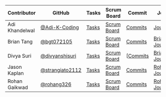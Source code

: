Contributor | GitHub | Tasks | Scrum Board | Commit | Journal Links
----------- | ----------- | ------------- | ------------- | ------------- | -------------
Adi Khandelwal | [@Adi-K-Coding](https://github.com/Adi-K-Coding)| [Tasks](https://github.com/RohanG326/supporting_cast/issues) | [Scrum Board](https://github.com/RohanG326/supporting_cast/projects/1) | [Commits](https://github.com/RohanG326/supporting_cast/graphs/contributors) | [Journal](https://docs.google.com/document/d/1caGFdefkHrh74c3f_iuIx26mDD3QnP0FDM9cpS8BYFM/edit?usp=sharing)
Brian Tang | [@bgt072105](https://github.com/bgt072105)| [Tasks](https://github.com/RohanG326/supporting_cast/issues) | [Scrum Board](https://github.com/RohanG326/supporting_cast/projects/1) | [Commits](https://github.com/RohanG326/supporting_cast/commits/main?author=bgt072105) | [Brian/Divya Pair Journal](https://docs.google.com/document/d/1v4dmPa2CQaX8GSf0YmcSUG9yk1GqDXRRTICu1DzH1yA/edit?usp=sharing)
Divya Suri | [@divyanshisuri](https://github.com/divyanshisuri) | [Tasks](https://github.com/RohanG326/supporting_cast/issues)| [Scrum Board](https://github.com/RohanG326/supporting_cast/projects/1)| [[Commits](https://github.com/RohanG326/supporting_cast/graphs/contributors)| [Brian/Divya Pair Journal](https://docs.google.com/document/d/1v4dmPa2CQaX8GSf0YmcSUG9yk1GqDXRRTICu1DzH1yA/edit?usp=sharing)
Jason Kaplan | [@strangiato2112](https://github.com/strangiato2112)| [Tasks](https://github.com/RohanG326/supporting_cast/issues) | [Scrum Board](https://github.com/RohanG326/supporting_cast/projects/1)  | [Commits](https://github.com/RohanG326/supporting_cast/commits?author=strangiato2112) | [Rohan/Jason/Adi Journal](https://docs.google.com/document/d/1caGFdefkHrh74c3f_iuIx26mDD3QnP0FDM9cpS8BYFM/edit)
Rohan Gaikwad | [@rohang326](https://github.com/rohang326)| [Tasks](https://github.com/RohanG326/supporting_cast/issues) | [Scrum Board](https://github.com/RohanG326/supporting_cast/projects/1) | [Commits](https://github.com/RohanG326/supporting_cast/graphs/contributors) | [Rohan/Jason/Adi Journal](https://docs.google.com/document/d/1caGFdefkHrh74c3f_iuIx26mDD3QnP0FDM9cpS8BYFM/edit) |
